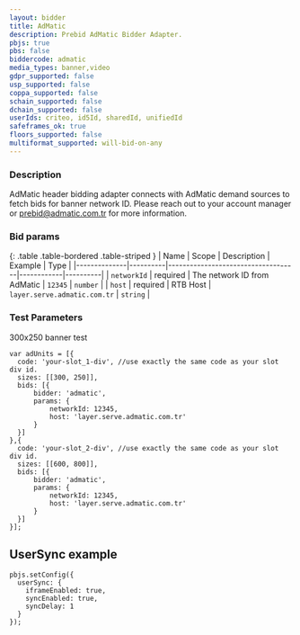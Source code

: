 ```yaml
---
layout: bidder
title: AdMatic
description: Prebid AdMatic Bidder Adapter.
pbjs: true
pbs: false
biddercode: admatic
media_types: banner,video
gdpr_supported: false
usp_supported: false
coppa_supported: false
schain_supported: false
dchain_supported: false
userIds: criteo, id5Id, sharedId, unifiedId
safeframes_ok: true
floors_supported: false
multiformat_supported: will-bid-on-any
---
```


### Description

AdMatic header bidding adapter connects with AdMatic demand sources to fetch bids for banner network ID. Please reach out to your account manager or <prebid@admatic.com.tr> for more information.

### Bid params

{: .table .table-bordered .table-striped }
| Name         | Scope    | Description                        | Example    | Type     |
|--------------|----------|------------------------------------|------------|----------|
| `networkId` | required | The network ID from AdMatic | `12345` | `number` |
| `host` | required | RTB Host | `layer.serve.admatic.com.tr` | `string` |

### Test Parameters

300x250 banner test
```
var adUnits = [{
  code: 'your-slot_1-div', //use exactly the same code as your slot div id.
  sizes: [[300, 250]],
  bids: [{
      bidder: 'admatic',
      params: { 
          networkId: 12345,
          host: 'layer.serve.admatic.com.tr'
      }
  }]
},{
  code: 'your-slot_2-div', //use exactly the same code as your slot div id.
  sizes: [[600, 800]],
  bids: [{
      bidder: 'admatic',
      params: { 
          networkId: 12345,
          host: 'layer.serve.admatic.com.tr'
      }
  }]
}];
```

## UserSync example

```
pbjs.setConfig({
  userSync: {
    iframeEnabled: true,
    syncEnabled: true,
    syncDelay: 1
  }
});
```
